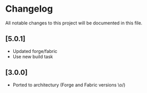 # Changelog
All notable changes to this project will be documented in this file.

## [5.0.1]
- Updated forge/fabric
- Use new build task

## [3.0.0]
- Ported to architectury (Forge and Fabric versions \o/)